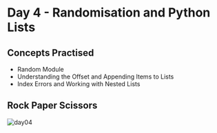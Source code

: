 # Day 4 - Randomisation and Python Lists

## Concepts Practised

- Random Module
- Understanding the Offset and Appending Items to Lists
- Index Errors and Working with Nested Lists

## Rock Paper Scissors

![day04](https://user-images.githubusercontent.com/98851253/154310127-00f4adf7-fac0-40c0-a374-a49ac22292d4.gif)

